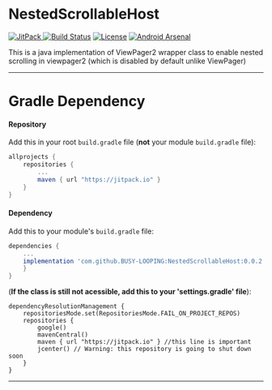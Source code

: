# NestedScrollableHost
[ ![JitPack](https://img.shields.io/github/release/jd-alexander/likebutton.svg?label=jitpack) ](https://jitpack.io/#jd-alexander/likebutton)
[![Build Status](https://travis-ci.org/jd-alexander/LikeButton.svg)](https://travis-ci.org/jd-alexander/LikeButton)
[![License](https://img.shields.io/badge/license-Apache%202-4EB1BA.svg?style=flat-square)](https://www.apache.org/licenses/LICENSE-2.0.html)
[![Android Arsenal](https://img.shields.io/badge/Android%20Arsenal-LikeButton-green.svg?style=true)](https://android-arsenal.com/details/1/3038)

This is a java implementation of ViewPager2 wrapper class to enable nested scrolling in viewpager2 (which is disabled by default unlike ViewPager)

---

# Gradle Dependency
#### Repository

Add this in your root `build.gradle` file (**not** your module `build.gradle` file):

```gradle
allprojects {
	repositories {
		...
		maven { url "https://jitpack.io" }
	}
}
```
#### Dependency

Add this to your module's `build.gradle` file:

```gradle
dependencies {
	...
	implementation 'com.github.BUSY-LOOPING:NestedScrollableHost:0.0.2'
	}
}
```

(**If the class is still not acessible, add this to your 'settings.gradle' file**):
```
dependencyResolutionManagement {
    repositoriesMode.set(RepositoriesMode.FAIL_ON_PROJECT_REPOS)
    repositories {
        google()
        mavenCentral()
        maven { url "https://jitpack.io" } //this line is important
        jcenter() // Warning: this repository is going to shut down soon
    }
}
```

---
